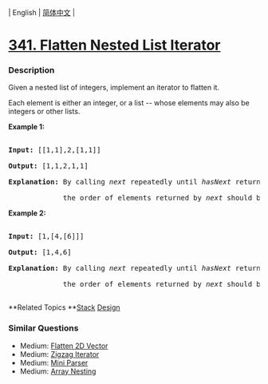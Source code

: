 | English | [简体中文](README.md) |

# [341. Flatten Nested List Iterator](https://leetcode-cn.com/problems/flatten-nested-list-iterator)
 ### Description
<p>Given a nested list of integers, implement an iterator to flatten it.</p>

<p>Each element is either an integer, or a list -- whose elements may also be integers or other lists.</p>

<p><strong>Example 1:</strong></p>

<div>
<pre>
<strong>Input: </strong><span id="example-input-1-1">[[1,1],2,[1,1]]</span>
<strong>Output: </strong><span id="example-output-1">[1,1,2,1,1]
</span><strong>Explanation: </strong>By calling <i>next</i> repeatedly until <i>hasNext</i> returns false, 
&nbsp;            the order of elements returned by <i>next</i> should be: <code>[1,1,2,1,1]</code>.</pre>

<div>
<p><strong>Example 2:</strong></p>

<pre>
<strong>Input: </strong><span id="example-input-2-1">[1,[4,[6]]]</span>
<strong>Output: </strong><span id="example-output-2">[1,4,6]
</span><strong>Explanation: </strong>By calling <i>next</i> repeatedly until <i>hasNext</i> returns false, 
&nbsp;            the order of elements returned by <i>next</i> should be: <code>[1,4,6]</code>.
</pre>
</div>
</div>

**Related Topics	**[Stack](https://leetcode-cn.com/tag/stack) [Design](https://leetcode-cn.com/tag/design) 

### Similar Questions
 - Medium:	[Flatten 2D Vector](https://leetcode-cn.com/problems/flatten-2d-vector) 
 - Medium:	[Zigzag Iterator](https://leetcode-cn.com/problems/zigzag-iterator) 
 - Medium:	[Mini Parser](https://leetcode-cn.com/problems/mini-parser) 
 - Medium:	[Array Nesting](https://leetcode-cn.com/problems/array-nesting) 
